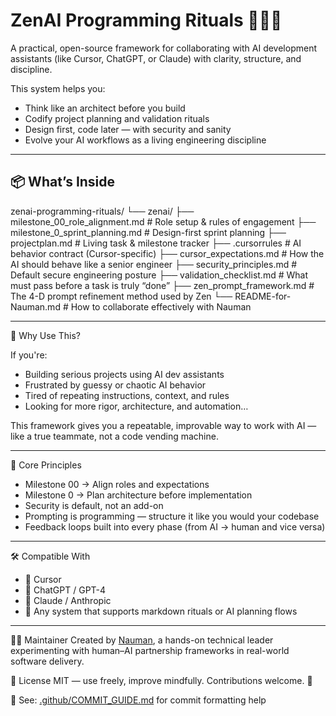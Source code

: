 # ZenAI Programming Rituals 🧘‍♂️🤖

A practical, open-source framework for collaborating with AI development assistants (like Cursor, ChatGPT, or Claude) with clarity, structure, and discipline.

This system helps you:
- Think like an architect before you build
- Codify project planning and validation rituals
- Design first, code later — with security and sanity
- Evolve your AI workflows as a living engineering discipline

---

## 📦 What’s Inside

zenai-programming-rituals/
└── zenai/
    ├── milestone_00_role_alignment.md    # Role setup & rules of engagement
    ├── milestone_0_sprint_planning.md    # Design-first sprint planning
    ├── projectplan.md                    # Living task & milestone tracker
    ├── .cursorrules                      # AI behavior contract (Cursor-specific)
    ├── cursor_expectations.md            # How the AI should behave like a senior engineer
    ├── security_principles.md            # Default secure engineering posture
    ├── validation_checklist.md           # What must pass before a task is truly “done”
    ├── zen_prompt_framework.md           # The 4-D prompt refinement method used by Zen
    └── README-for-Nauman.md              # How to collaborate effectively with Nauman

---

🎯 Why Use This?

If you're:
- Building serious projects using AI dev assistants
- Frustrated by guessy or chaotic AI behavior
- Tired of repeating instructions, context, and rules
- Looking for more rigor, architecture, and automation…

This framework gives you a repeatable, improvable way to work with AI — like a true teammate, not a code vending machine.

---

🧠 Core Principles

- Milestone 00 → Align roles and expectations
- Milestone 0 → Plan architecture before implementation
- Security is default, not an add-on
- Prompting is programming — structure it like you would your codebase
- Feedback loops built into every phase (from AI → human and vice versa)

---

🛠️ Compatible With

- 🧠 Cursor
- 💬 ChatGPT / GPT-4
- 🤖 Claude / Anthropic
- 🧪 Any system that supports markdown rituals or AI planning flows

---

🙋‍♂️ Maintainer
Created by [Nauman](https://github.com/inauman), a hands-on technical leader experimenting with human–AI partnership frameworks in real-world software delivery.

📜 License
MIT — use freely, improve mindfully. Contributions welcome. 🙏

📘 See: [.github/COMMIT_GUIDE.md](.github/COMMIT_GUIDE.md) for commit formatting help
